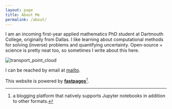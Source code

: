 ```yaml
---
layout: page
title: About Me
permalink: /about/
---
```


I am an incoming first-year applied mathematics PhD student at Dartmouth College, originally from Dallas. I like learning about computational methods for solving (inverse) problems and quantifying uncertainty. Open-source + science is pretty neat too, so sometimes I write about this here.


![transport_point_cloud]({{site.baseurl}}/images/transport.gif "A gradient flow between two point clouds. Made with [geomloss](https://www.kernel-operations.io/geomloss/), `matplotlib`, `imageio`, and `pygifsicle`.")



I can be reached by email at [mailto](mailto:jonathan@lindbloom.com).


This website is powered by **[fastpages](https://github.com/fastai/fastpages)**[^1].



[^1]:a blogging platform that natively supports Jupyter notebooks in addition to other formats.

